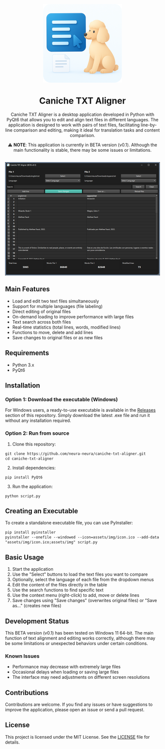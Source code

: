 <div align="center">
  <img src="./assets/img/icon.png" alt="Caniche TXT Aligner" width="256">
</div>

<h1 align="center">Caniche TXT Aligner</h1>

<div align="center">
  Caniche TXT Aligner is a desktop application developed in Python with PyQt6 that allows you to edit and align text files in different languages. The application is designed to work with pairs of text files, facilitating line-by-line comparison and editing, making it ideal for translation tasks and content comparison.

⚠️ **NOTE**: This application is currently in BETA version (v0.1). Although the main functionality is stable, there may be some issues or limitations.
</div>
<br>
<div align="center">
  <img src="./assets/img/screenshot.png" alt="Kindle Screensaver Converter GUI screenshot" width="550">
</div>

## Main Features

- Load and edit two text files simultaneously
- Support for multiple languages (file labeling)
- Direct editing of original files
- On-demand loading to improve performance with large files
- Text search across both files
- Real-time statistics (total lines, words, modified lines)
- Functions to move, delete and add lines
- Save changes to original files or as new files

## Requirements

- Python 3.x
- PyQt6

## Installation

### Option 1: Download the executable (Windows)

For Windows users, a ready-to-use executable is available in the [Releases](https://github.com/neura-neura/caniche-txt-aligner/releases) section of this repository. Simply download the latest .exe file and run it without any installation required.

### Option 2: Run from source

1. Clone this repository:
```
git clone https://github.com/neura-neura/caniche-txt-aligner.git
cd caniche-txt-aligner
```

2. Install dependencies:
```
pip install PyQt6
```

3. Run the application:
```
python script.py
```

## Creating an Executable

To create a standalone executable file, you can use PyInstaller:

```
pip install pyinstaller
pyinstaller --onefile --windowed --icon=assets/img/icon.ico --add-data "assets/img/icon.ico;assets/img" script.py
```

## Basic Usage

1. Start the application
2. Use the "Select" buttons to load the text files you want to compare
3. Optionally, select the language of each file from the dropdown menus
4. Edit the content of the files directly in the table
5. Use the search functions to find specific text
6. Use the context menu (right-click) to add, move or delete lines
7. Save changes using "Save changes" (overwrites original files) or "Save as..." (creates new files)

## Development Status

This BETA version (v0.1) has been tested on Windows 11 64-bit. The main function of text alignment and editing works correctly, although there may be some limitations or unexpected behaviors under certain conditions.

### Known Issues

- Performance may decrease with extremely large files
- Occasional delays when loading or saving large files
- The interface may need adjustments on different screen resolutions

## Contributions

Contributions are welcome. If you find any issues or have suggestions to improve the application, please open an issue or send a pull request.

## License

This project is licensed under the MIT License. See the [LICENSE](./LICENSE) file for details.
